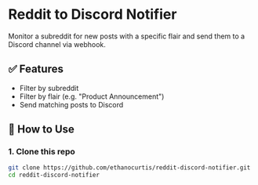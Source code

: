 # Reddit to Discord Notifier

Monitor a subreddit for new posts with a specific flair and send them to a Discord channel via webhook.

## ✅ Features

- Filter by subreddit
- Filter by flair (e.g. "Product Announcement")
- Send matching posts to Discord

## 🚀 How to Use

### 1. Clone this repo

```bash
git clone https://github.com/ethanocurtis/reddit-discord-notifier.git
cd reddit-discord-notifier
